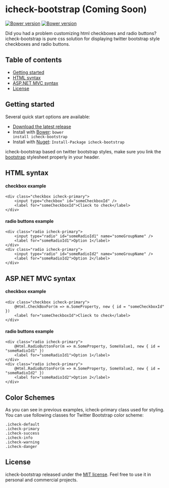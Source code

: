 # icheck-bootstrap (Coming Soon) 

<a href="#" target="_blank"><img src="https://img.shields.io/badge/bower-v1.0.7-blue.svg" alt="Bower version"></a>
<a href="https://www.nuget.org/packages/icheck-bootstrap" target="_blank"><img src="https://img.shields.io/badge/nuget-v1.0.7-blue.svg" alt="Bower version"></a>

Did you had a problem customizing html checkboxes and radio buttons? icheck-bootstrap is pure css solution for displaying twitter bootstrap style checkboxes and radio buttons.

## Table of contents

* <a href="#user-content-getting-started">Getting started</a>
* <a href="#user-content-html-syntax">HTML syntax</a>
* <a href="#user-content-aspnet-mvc-syntax">ASP.NET MVC syntax</a>
* <a href="#user-content-license">License</a>

## Getting started

Several quick start options are available:

* [Download the latest release](https://github.com//bantikyan/icheck-bootstrap/archive/master.zip)
* Install with [Bower](https://bower.io): <code>bower install icheck-bootstrap</code>
* Install with [Nuget](https://www.nuget.org/packages/icheck-bootstrap/): <code>Install-Package icheck-bootstrap</code>

icheck-bootstrap based on twitter bootstrap styles, make sure you link the [bootstrap](https://github.com/twbs/bootstrap) stylesheet properly in your header.

## HTML syntax

#### checkbox example

```
<div class="checkbox icheck-primary">
    <input type="checkbox" id="someCheckboxId" />
    <label for="someCheckboxId">Clieck to check</label>
</div>
```

#### radio buttons example

```
<div class="radio icheck-primary">
    <input type="radio" id="someRadioId1" name="someGroupName" />
    <label for="someRadioId1">Option 1</label>
</div>
<div class="radio icheck-primary">
    <input type="radio" id="someRadioId2" name="someGroupName" />
    <label for="someRadioId2">Option 2</label>
</div>
```

## ASP.NET MVC syntax

#### checkbox example

```
<div class="checkbox icheck-primary">
    @Html.CheckBoxFor(m => m.SomeProperty, new { id = "someCheckboxId" })
    <label for="someCheckboxId">Clieck to check</label>
</div>
```

#### radio buttons example

```
<div class="radio icheck-primary">
    @Html.RadioButtonFor(m => m.SomeProperty, SomeValue1, new { id = "someRadioId1" }) 
    <label for="someRadioId1">Option 1</label>
</div>
<div class="radio icheck-primary">
    @Html.RadioButtonFor(m => m.SomeProperty, SomeValue2, new { id = "someRadioId2" })
    <label for="someRadioId2">Option 2</label>
</div>
```

## Color Schemes

As you can see in previous examples, icheck-primary class used for styling.
You can use following classes for Twitter Bootstrap color scheme:

<code>.icheck-default</code><br/>
<code>.icheck-primary</code><br/>
<code>.icheck-success</code><br/>
<code>.icheck-info</code><br/>
<code>.icheck-warning</code><br/>
<code>.icheck-danger</code>

## License

icheck-bootstrap released under the [MIT license](https://github.com/bantikyan/icheck-bootstrap/blob/master/LICENSE). Feel free to use it in personal and commercial projects.
